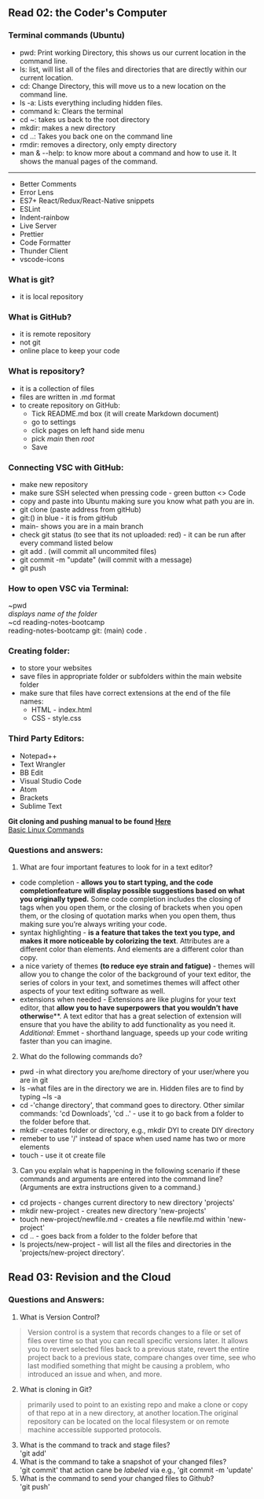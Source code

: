 ## Read 02: the Coder's Computer
### Terminal commands (Ubuntu)
- pwd: Print working Directory, this shows us our current location in the command line. 
- ls: list, will list all of the files and directories that are directly within our current location. 
- cd: Change Directory, this will move us to a new location on the command line. 
- ls -a: Lists everything including hidden files. 
- command k: Clears the terminal 
- cd ~: takes us back to the root directory 
- mkdir: makes a new directory 
- cd ..: Takes you back one on the command line 
- rmdir: removes a directory, only empty directory
- man & --help: to know more about a command and how to use it. It shows the manual pages of the command. 
***
- Better Comments 
- Error Lens 
- ES7+ React/Redux/React-Native snippets 
- ESLint 
- Indent-rainbow 
- Live Server 
- Prettier 
- Code Formatter 
- Thunder Client 
- vscode-icons
### What is git?
- it is local repository
### What is GitHub?
- it is remote repository
- not git
- online place to keep your code
### What is repository?
- it is a collection of files 
- files are written in .md format
- to create repository on GitHub:
    - Tick README.md box (it will create Markdown document)
    - go to settings
    - click pages on left hand side menu
    - pick *main* then *root*
    - Save
### Connecting VSC with GitHub:
- make new repository
- make sure SSH selected when pressing code - green button <> Code
- copy and paste into Ubuntu making sure you know what path you are in.
- git clone (paste address from gitHub)
- git:() in blue - it is from gitHub
- main- shows you  are in a main branch
- check git status (to see that its not uploaded: red) - it can be run after every command listed below
- git add . (will commit all uncommited files)
- git commit -m "update" (will commit with a message)
- git push
### How to open VSC via Terminal:
~pwd  
*displays name of the folder*  
~cd reading-notes-bootcamp  
reading-notes-bootcamp git: (main) code .  
### Creating folder:
- to store your websites
- save files in appropriate folder or subfolders within the main website folder
- make sure that files have correct extensions at the end of the file names:
    - HTML - index.html
    - CSS - style.css
### Third Party Editors:
- Notepad++
- Text Wrangler
- BB Edit
- Visual Studio Code
- Atom
- Brackets 
- Sublime Text

**Git cloning and pushing manual to be found [Here](https://pages.github.com/)**  
[Basic Linux Commands](https://maker.pro/linux/tutorial/basic-linux-commands-for-beginners)

### Questions and answers:
1.	What are four important features to look for in a text editor?
- code completion - **allows you to start typing, and the code completionfeature will display possible suggestions based on what you originally typed.** Some code completion includes the closing of tags when you open them, or the closing of brackets when you open them, or the closing of quotation marks when you open them, thus making sure you’re always writing your code.
- syntax highlighting - **is a feature that takes the text you type, and makes it more noticeable by colorizing the text**. Attributes are a different color than elements. And elements are a different color than copy.
- a nice variety of themes **(to reduce eye strain and fatigue)** - themes will allow you to change the color of the background of your text editor, the series of colors in your text, and sometimes themes will affect other aspects of your text editing software as well.
- extensions when needed - Extensions are like plugins for your text editor, that **allow you to have superpowers that you wouldn’t have otherwis**e**. A text editor that has a great selection of extension will ensure that you have the ability to add functionality as you need it.
*Additional*: Emmet - shorthand language, speeds up your code writing faster than you can
imagine.
2.	What do the following commands do?
- pwd -in what directory you are/home directory of your user/where you are in git
- ls -what files are in the directory we are in. Hidden files are to find by typing ~ls -a
- cd -'change directory', that command goes to directory. Other similar commands: 'cd Downloads',  'cd ..' - use it to go back from a folder to the folder before that.
- mkdir -creates folder or directory, e.g., mkdir DYI to create DIY directory
- remeber to use '/' instead of space when used name has two or more elements
- touch - use it ot create file
3.	Can you explain what is happening in the following scenario if these commands and arguments are entered into the command line? (Arguments are extra instructions given to a command.)
- cd projects - changes current directory to new directory 'projects'
- mkdir new-project - creates new directory 'new-projects'
- touch new-project/newfile.md - creates a file newfile.md within 'new-project'
- cd .. - goes back from a folder to the folder before that
- ls projects/new-project - will list all the files and directories in the 'projects/new-project directory'.
## Read 03: Revision and the Cloud
### Questions and Answers:
1. What is Version Control?
> Version control is a system that records changes to a file 
> or set of files over time so that you can recall specific versions later.
> It allows you to revert selected files back to a previous state, revert the entire project back to a
> previous state, compare changes over time, see who last modified something that might be causing a 
> problem, who introduced an issue and when, and more.
2. What is cloning in Git?
> primarily used to point to an existing repo and make a clone or copy of that repo at in a new 
> directory, at another location.The original repository can be located on the local filesystem or on 
> remote machine accessible supported protocols.
3. What is the command to track and stage files?  
'git add'
4. What is the command to take a snapshot of your changed files?  
'git commit' that action cane be *labeled* via e.g., 'git commit -m 'update'
5. What is the command to send your changed files to Github?  
'git push'